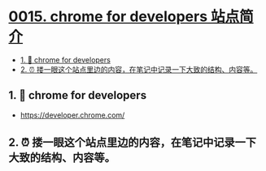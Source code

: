 # [0015. chrome for developers 站点简介](https://github.com/Tdahuyou/pc/tree/main/0015.%20chrome%20for%20developers%20%E7%AB%99%E7%82%B9%E7%AE%80%E4%BB%8B)

<!-- region:toc -->
- [1. 🔗 chrome for developers](#1--chrome-for-developers)
- [2. ⏰ 搂一眼这个站点里边的内容，在笔记中记录一下大致的结构、内容等。](#2--搂一眼这个站点里边的内容在笔记中记录一下大致的结构内容等)
<!-- endregion:toc -->

## 1. 🔗 chrome for developers

- https://developer.chrome.com/

## 2. ⏰ 搂一眼这个站点里边的内容，在笔记中记录一下大致的结构、内容等。
